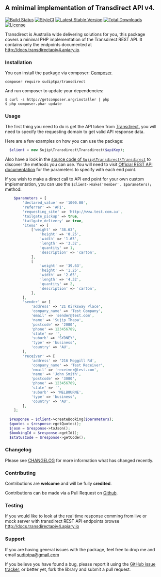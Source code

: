 ## A minimal implementation of Transdirect API v4.

[![Build Status](https://travis-ci.org/sudiptpa/transdirect.svg?branch=master)](https://travis-ci.org/sudiptpa/transdirect)
[![StyleCI](https://styleci.io/repos/89677820/shield?branch=master)](https://styleci.io/repos/89677820)
[![Latest Stable Version](https://poser.pugx.org/sudiptpa/transdirect/v/stable?format=flat)](https://packagist.org/packages/sudiptpa/transdirect)
[![Total Downloads](https://poser.pugx.org/sudiptpa/transdirect/downloads?format=flat)](https://packagist.org/packages/sudiptpa/transdirect)
[![License](https://poser.pugx.org/sudiptpa/transdirect/license?format=flat)](https://packagist.org/packages/sudiptpa/transdirect)

Transdirect is Australia wide delivering solutions for you, this package covers a minimal PHP implementation of the Transdirect REST API. It contains only the endpoints documented at http://docs.transdirectapiv4.apiary.io.

### Installation

You can install the package via composer: [Composer](http://getcomposer.org/).

```
composer require sudiptpa/transdirect
```

And run composer to update your dependencies:

    $ curl -s http://getcomposer.org/installer | php
    $ php composer.phar update

### Usage

The first thing you need to do is get the API token from [Transdirect](https://www.transdirect.com.au/), you will need to specify the requesting domain to get valid API response data.

Here are a few examples on how you can use the package:

```php
  $client = new Sujip\Transdirect\Transdirect($apiKey);  
```
Also have a look in the [source code of `Sujip\Transdirect\Transdirect`](https://github.com/sudiptpa/transdirect/blob/master/src/Transdirect.php) to discover the methods you can use. You will need to visit [Official REST API documentation](http://docs.transdirectapiv4.apiary.io) for the parameters to specify with each end point.

If you wish to make a direct call to API end point for your own custom implementation, you can use the `$client->make('member', $parameters);` method.

```php
    $parameters = [
        'declared_value' => '1000.00',
        'referrer' => 'API',
        'requesting_site' => 'http://www.test.com.au',
        'tailgate_pickup' => true,
        'tailgate_delivery' => true,
        'items' => [
            ['weight' => '38.63',
                'height' => '0.25',
                'width' => '1.65',
                'length' => '3.32',
                'quantity' => 1,
                'description' => 'carton',
            ],
            [
                'weight' => '39.63',
                'height' => '1.25',
                'width' => '2.65',
                'length' => '4.32',
                'quantity' => 2,
                'description' => 'carton',
            ],
        ],
        'sender' => [
            'address' => '21 Kirksway Place',
            'company_name' => 'Test Company',
            'email' => 'sender@test.com',
            'name' => 'Sujip Thapa',
            'postcode' => '2000',
            'phone' => 123456789,
            'state' => '',
            'suburb' => 'SYDNEY',
            'type' => 'business',
            'country' => 'AU',
        ],
        'receiver' => [
            'address' => '216 Moggill Rd',
            'company_name' => 'Test Receiver',
            'email' => 'receiver@test.com',
            'name' => 'John Smith',
            'postcode' => '3000',
            'phone' => 123456789,
            'state' => '',
            'suburb' => 'MELBOURNE',
            'type' => 'business',
            'country' => 'AU',
        ],
    ];
    
  $response = $client->createBooking($parameters);
  $quotes = $response->getQuotes();
  $josn = $response->toJson();
  $bookingId = $response->getId();
  $statusCode = $response->getCode();
```

### Changelog

Please see [CHANGELOG](https://github.com/sudiptpa/transdirect/blob/master/CHANGELOG.md) for more information what has changed recently.

### Contributing

Contributions are **welcome** and will be fully **credited**.

Contributions can be made via a Pull Request on [Github](https://github.com/sudiptpa/transdirect).



### Testing

If you would like to look at the real time response comming from live or mock server with transdirect REST API endpoints browse http://docs.transdirectapiv4.apiary.io



### Support

If you are having general issues with the package, feel free to drop me and email [sudiptpa@gmail.com](mailto:sudiptpa@gmail.com)

If you believe you have found a bug, please report it using the [GitHub issue tracker](https://github.com/sudiptpa/transdirect/issues),
or better yet, fork the library and submit a pull request.

